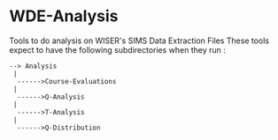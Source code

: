 # WDE-Analysis
Tools to do analysis on WISER's SIMS Data Extraction Files
These tools expect to have the following subdirectories when they run :

    --> Analysis
     |
      ------>Course-Evaluations
     |
      ------>Q-Analysis
     |
      ------>T-Analysis
     |
      ------>Q-Distribution
